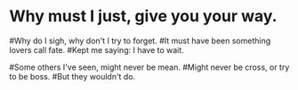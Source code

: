 # Why must I just, give you your way.
#Why do I sigh, why don't I try to forget.
#It must have been something lovers call fate.
#Kept me saying: I have to wait.

#Some others I've seen, might never be mean.
#Might never be cross, or try to be boss.
#But they wouldn't do.

